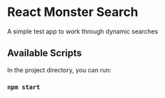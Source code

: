# React Monster Search

A simple test app to work through dynamic searches

## Available Scripts

In the project directory, you can run:

### `npm start`

